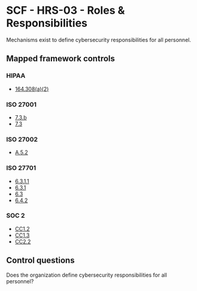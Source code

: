 # SCF - HRS-03 - Roles & Responsibilities
Mechanisms exist to define cybersecurity responsibilities for all personnel. 
## Mapped framework controls
### HIPAA
- [164.308(a)(2)](../hipaa/164308a2.md)
  
### ISO 27001
- [7.3.b](../iso27001/7.md#73b)
- [7.3](../iso27001/7.md#73)
  
### ISO 27002
- [A.5.2](../iso27002/a-5.md#a52)
  
### ISO 27701
- [6.3.1.1](../iso27701/6311.md)
- [6.3.1](../iso27701/631.md)
- [6.3](../iso27701/63.md)
- [6.4.2](../iso27701/642.md)
  
### SOC 2
- [CC1.2](../soc2/cc12.md)
- [CC1.3](../soc2/cc13.md)
- [CC2.2](../soc2/cc22.md)
  
## Control questions
Does the organization define cybersecurity responsibilities for all personnel? 
  